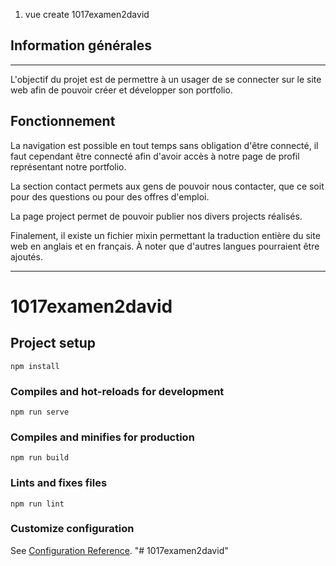 1. vue create 1017examen2david

## Information générales
***
L'objectif du projet est de permettre à un usager de se connecter sur le site web
afin de pouvoir créer et développer son portfolio. 

## Fonctionnement

La navigation est possible en tout temps sans obligation d'être connecté,
il faut cependant être connecté afin d'avoir accès à notre page de profil représentant notre portfolio.

La section contact permets aux gens de pouvoir nous contacter, que ce soit pour des questions ou pour des offres d'emploi.

La page project permet de pouvoir publier nos divers projects réalisés.

Finalement, il existe un fichier mixin permettant la traduction entière du site web en anglais et en français.
À noter que d'autres langues pourraient être ajoutés.
***
# 1017examen2david

## Project setup
```
npm install
```

### Compiles and hot-reloads for development
```
npm run serve
```

### Compiles and minifies for production
```
npm run build
```

### Lints and fixes files
```
npm run lint
```


### Customize configuration
See [Configuration Reference](https://cli.vuejs.org/config/).
"# 1017examen2david" 
